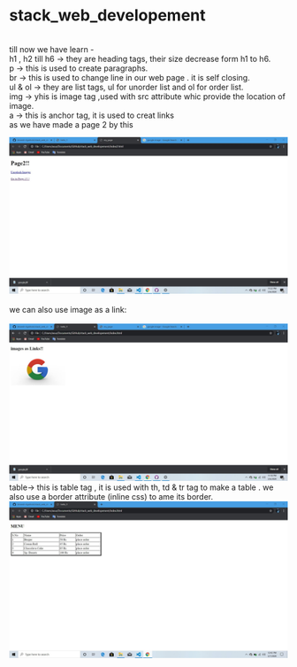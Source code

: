 # stack_web_developement
<br>
till now we have learn -<br>
h1 , h2 till h6 -> they are heading tags, their size decrease form h1 to h6.<br>
p -> this is used to create  paragraphs.<br>
br -> this is used to change line in our web page . it is self closing.<br>
ul & ol -> they are list tags, ul for unorder list and ol for order list.<br>
img -> yhis is image tag ,used with src attribute whic provide the location of image.<br>
a -> this is anchor tag, it is used to creat links<br>
as we have made a page 2 by this

![](images/page2.png)
<br><br>
we can also use image as a link:<br> <br>
![](images/google_link_img.jpg)
<br>
table-> this is table tag , it is used with th, td & tr tag to make a table . we also use a border attribute (inline css) to ame its border.
<br> 
![](images/table.jpg)

